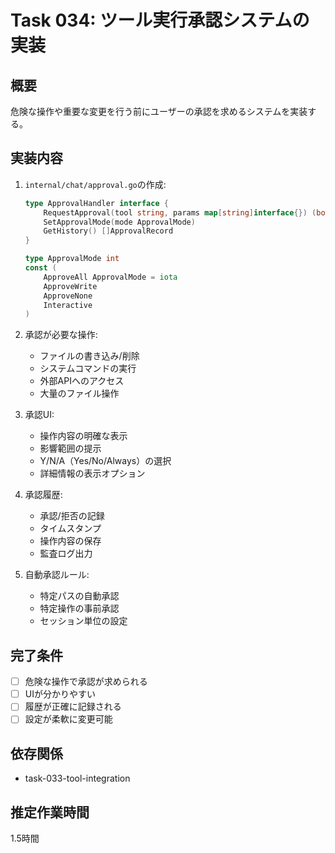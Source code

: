 # Task 034: ツール実行承認システムの実装

## 概要
危険な操作や重要な変更を行う前にユーザーの承認を求めるシステムを実装する。

## 実装内容
1. `internal/chat/approval.go`の作成:
   ```go
   type ApprovalHandler interface {
       RequestApproval(tool string, params map[string]interface{}) (bool, error)
       SetApprovalMode(mode ApprovalMode)
       GetHistory() []ApprovalRecord
   }
   
   type ApprovalMode int
   const (
       ApproveAll ApprovalMode = iota
       ApproveWrite
       ApproveNone
       Interactive
   )
   ```

2. 承認が必要な操作:
   - ファイルの書き込み/削除
   - システムコマンドの実行
   - 外部APIへのアクセス
   - 大量のファイル操作

3. 承認UI:
   - 操作内容の明確な表示
   - 影響範囲の提示
   - Y/N/A（Yes/No/Always）の選択
   - 詳細情報の表示オプション

4. 承認履歴:
   - 承認/拒否の記録
   - タイムスタンプ
   - 操作内容の保存
   - 監査ログ出力

5. 自動承認ルール:
   - 特定パスの自動承認
   - 特定操作の事前承認
   - セッション単位の設定

## 完了条件
- [ ] 危険な操作で承認が求められる
- [ ] UIが分かりやすい
- [ ] 履歴が正確に記録される
- [ ] 設定が柔軟に変更可能

## 依存関係
- task-033-tool-integration

## 推定作業時間
1.5時間